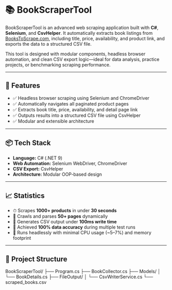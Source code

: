 # 📚 BookScraperTool

BookScraperTool is an advanced web scraping application built with **C#**, **Selenium**, and **CsvHelper**. It automatically extracts book listings from [BooksToScrape.com](https://books.toscrape.com), including title, price, availability, and product link, and exports the data to a structured CSV file.

This tool is designed with modular components, headless browser automation, and clean CSV export logic—ideal for data analysis, practice projects, or benchmarking scraping performance.

---

## 🚀 Features

- ✅ Headless browser scraping using Selenium and ChromeDriver  
- ✅ Automatically navigates all paginated product pages  
- ✅ Extracts book title, price, availability, and detail page link  
- ✅ Outputs results into a structured CSV file using CsvHelper  
- ✅ Modular and extensible architecture  

---

## 📦 Tech Stack

- **Language:** C# (.NET 9)
- **Web Automation:** Selenium WebDriver, ChromeDriver
- **CSV Export:** CsvHelper
- **Architecture:** Modular OOP-based design

---

## 📈 Statistics

- ⏱ Scrapes **1000+ products** in under **30 seconds**  
- 📄 Crawls and parses **50+ pages** dynamically  
- 💾 Generates CSV output under **100ms write time**  
- 🧪 Achieved **100% data accuracy** during multiple test runs  
- 🧵 Runs headlessly with minimal CPU usage (~5–7%) and memory footprint

---

## 📂 Project Structure

BookScraperTool/
├── Program.cs
├── BookCollector.cs
├── Models/
│ └── BookDetails.cs
├── FileOutput/
│ └── CsvWriterService.cs
└── scraped_books.csv 

